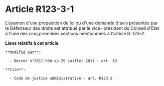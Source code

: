 # Article R123-3-1

L'examen d'une  proposition de loi ou d'une demande d'avis présentée par le Défenseur des droits est attribué par le vice-
président du Conseil d'Etat à l'une des cinq premières sections mentionnées à l'article R. 123-2.

**Liens relatifs à cet article**

	**Modifié par**:

	  - Décret n°2011-904 du 29 juillet 2011 - art. 19

	**Cite**:

	  - Code de justice administrative - art. R123-2
